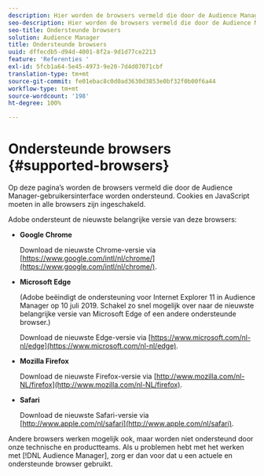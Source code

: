 ```yaml
---
description: Hier worden de browsers vermeld die door de Audience Manager-gebruikersinterface worden ondersteund. Cookies en JavaScript moeten in alle browsers zijn ingeschakeld.
seo-description: Hier worden de browsers vermeld die door de Audience Manager-gebruikersinterface worden ondersteund. Cookies en JavaScript moeten in alle browsers zijn ingeschakeld.
seo-title: Ondersteunde browsers
solution: Audience Manager
title: Ondersteunde browsers
uuid: dffecdb5-d94d-4001-8f2a-9d1d77ce2213
feature: 'Referenties '
exl-id: 5fcb1a64-5e45-4973-9e20-7d4d07071cbf
translation-type: tm+mt
source-git-commit: fe01ebac8c0d0ad3630d3853e0bf32f0b00f6a44
workflow-type: tm+mt
source-wordcount: '198'
ht-degree: 100%

---
```


# Ondersteunde browsers {#supported-browsers}

Op deze pagina’s worden de browsers vermeld die door de Audience Manager-gebruikersinterface worden ondersteund. Cookies en JavaScript moeten in alle browsers zijn ingeschakeld.

<!-- 

c_supported_browsers.xml

 -->

Adobe ondersteunt de nieuwste belangrijke versie van deze browsers:

* **Google Chrome**

   Download de nieuwste Chrome-versie via [https://www.google.com/intl/nl/chrome/](https://www.google.com/intl/nl/chrome/).

* **Microsoft Edge**

   (Adobe beëindigt de ondersteuning voor Internet Explorer 11 in Audience Manager op 10 juli 2019. Schakel zo snel mogelijk over naar de nieuwste belangrijke versie van Microsoft Edge of een andere ondersteunde browser.)

   Download de nieuwste Edge-versie via [https://www.microsoft.com/nl-nl/edge](https://www.microsoft.com/nl-nl/edge).

* **Mozilla Firefox**

   Download de nieuwste Firefox-versie via [http://www.mozilla.com/nl-NL/firefox](http://www.mozilla.com/nl-NL/firefox).

* **Safari**

   Download de nieuwste Safari-versie via [http://www.apple.com/nl/safari](http://www.apple.com/nl/safari).

Andere browsers werken mogelijk ook, maar worden niet ondersteund door onze technische en productteams. Als u problemen hebt met het werken met [!DNL Audience Manager], zorg er dan voor dat u een actuele en ondersteunde browser gebruikt.
